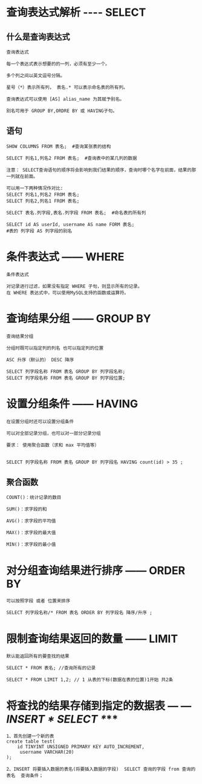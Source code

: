 # 查询表达式解析 ---- SELECT 

## 什么是查询表达式

```shell
查询表达式

每一个表达式表示想要的的一列，必须有至少一个。

多个列之间以英文逗号分隔。

星号（*）表示所有列， 表名.* 可以表示命名表的所有列。

查询表达式可以使用 [AS] alias_name 为其赋予别名。

别名可用于 GROUP BY,ORDRE BY 或 HAVING子句。
```



## 语句

```shell
SHOW COLUMNS FROM 表名;  #查询某张表的结构
```



```shell
SELECT 列名1,列名2 FROM 表名;  #查询表中的某几列的数据

注意： SELECT查询语句的顺序将会影响到我们结果的顺序，查询时哪个名字在前面，结果的那一列就在前面。

可以用一下两种情况作对比:
SELECT 列名1,列名2 FROM 表名;
SELECT 列名2,列名1 FROM 表名;
```



```shell
SELECT 表名.列字段,表名.列字段 FROM 表名;  #命名表的所有列
```



```shell
SELECT id AS userId, username AS name FORM 表名;  
#表的 列字段 AS 列字段的别名
```



# 条件表达式 —— WHERE

```shell
条件表达式

对记录进行过滤，如果没有指定 WHERE 子句，则显示所有的记录。
在 WHERE 表达式中，可以使用MySQL支持的函数或运算符。
```



# 查询结果分组 —— GROUP BY

```shell
查询结果分组

分组时既可以指定列的列名 也可以指定列的位置

ASC 升序（默认的） DESC 降序

SELECT 列字段名称 FROM 表名 GROUP BY 列字段名称;
SELECT 列字段名称 FROM 表名 GROUP BY 列字段位置;
```



# 设置分组条件 —— HAVING

```shell
在设置分组时还可以设置分组条件

可以对全部记录分组，也可以对一部分记录分组

要求： 使用聚合函数（求和 max 平均值等）


SELECT 列字段名称 FROM 表名 GROUP BY 列字段名 HAVING count(id) > 35 ;
```



## 聚合函数

```shell
COUNT()：统计记录的数目

SUM()：求字段的和

AVG()：求字段的平均值

MAX()：求字段的最大值

MIN()：求字段的最小值
```



# 对分组查询结果进行排序 —— ORDER BY

```shell
可以按照字段 或者 位置来排序

SELECT 列字段名称/* FROM 表名 ORDER BY 列字段名 降序/升序 ;
```



# 限制查询结果返回的数量 —— LIMIT

```shell
默认能返回所有的要查找的结果

SELECT * FROM 表名; //查询所有的记录

SELECT * FROM LIMIT 1,2; // 1 从表的下标(数据在表的位置)1开始 共2条
```



# **将查找的结果存储到指定的数据表 — —** **INSERT   \**   SELECT \****

```shell
1、首先创建一个新的表
create table test(
    id TINYINT UNSIGNED PRIMARY KEY AUTO_INCREMENT,
     username VARCHAR(20)
);

2、INSERT 将要插入数据的表名(将要插入数据的字段)  SELECT 查询的字段 from 查询的表名  查询条件； 
```

